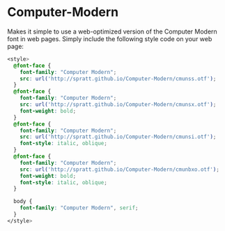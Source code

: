 Computer-Modern
===============

Makes it simple to use a web-optimized version of the Computer Modern
font in web pages.  Simply include the following style code on your
web page:

```css
<style>
  @font-face {
    font-family: "Computer Modern";
    src: url('http://spratt.github.io/Computer-Modern/cmunss.otf');
  }
  @font-face {
    font-family: "Computer Modern";
    src: url('http://spratt.github.io/Computer-Modern/cmunsx.otf');
    font-weight: bold;
  }
  @font-face {
    font-family: "Computer Modern";
    src: url('http://spratt.github.io/Computer-Modern/cmunsi.otf');
    font-style: italic, oblique;
  }
  @font-face {
    font-family: "Computer Modern";
    src: url('http://spratt.github.io/Computer-Modern/cmunbxo.otf');
    font-weight: bold;
    font-style: italic, oblique;
  }

  body {
    font-family: "Computer Modern", serif;
  }
</style>
```
